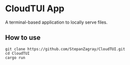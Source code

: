 # CloudTUI App

A terminal-based application to locally serve files.


## How to use

```
git clone https://github.com/StepanZagray/CloudTUI.git
cd CloudTUI
cargo run
```
